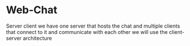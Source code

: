# Web-Chat
Server client 
we have one server that hosts the chat and multiple clients that connect to it and communicate with each other we will use the client-server architecture
